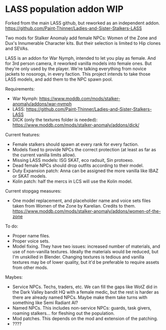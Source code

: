 # LASS population addon WIP

Forked from the main LASS github, but reworked as an independent addon.
https://github.com/Paint-Thinner/Ladies-and-Sister-Stalkers-LASS

Two mods for Stalker Anomaly add female NPCs: Women of the Zone and Dux's Innumerable Character kits. But their selection is limited to Hip clones and SEVAs.

LASS is an addon for War Nymph, intended to let you play as female. And for 3rd person camera, it reworked vanilla models into female ones. But they're only used by the player. We're talking everything from novice jackets to nosorogs, in every faction.
This project intends to take those LASS models, and add them to the NPC spawn pool.


Requirements:

- War Nymph: https://www.moddb.com/mods/stalker-anomaly/addons/war-nymph
- LASS: https://github.com/Paint-Thinner/Ladies-and-Sister-Stalkers-LASS
- DICK (only the textures folder is needed): https://www.moddb.com/mods/stalker-anomaly/addons/dick/


Current features:
- Female stalkers should spawn at every rank for every faction.
- Models fixed to provide NPCs the correct protection (at least as far as the current vanilla limits allow).
- Missing LASS models: ISG SKAT, eco radsuit, Sin protoexo.
- Dead female NPCs should drop outfits according to their model.
- Duty Expansion patch: Anna can be assigned the more vanilla like IBAZ or SKAT models.
- Kolin patch: half the mercs in LCS will use the Kolin model.

Current stopgag measures:
- One model replacement, and placeholder name and voice sets files taken from Women of the Zone by Karelian. Credits to them. https://www.moddb.com/mods/stalker-anomaly/addons/women-of-the-zone

To do:
- Proper name files.
- Proper voice sets.
- Model fixing. They have two issues: increased number of materials, and use of non-vanilla textures. Ideally the materials would be reduced, but I'm unskilled in Blender. Changing textures is tedious and vanilla textures may be of lower quality, but it'd be preferable to require assets from other mods.


Maybes:
- Service NPCs. Techs, traders, etc. We can fill the gaps like WotZ did in the Dark Valley bandit HQ with a female medic, but the rest is harder as there are already named NPCs. Maybe make them take turns with something like Semi Radiant AI?
- Named NPCs. This includes non-service NPCs: guards, task givers, roaming stalkers... for fleshing out the population.
- Mod patches. This depends on the mod and extension of the patching.
- ????
